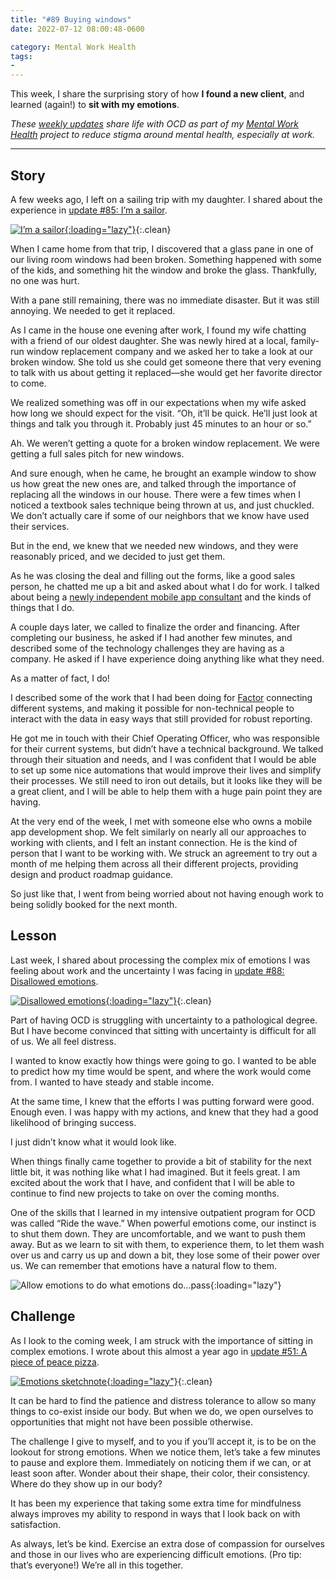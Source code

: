 ```yaml
---
title: "#89 Buying windows"
date: 2022-07-12 08:00:48-0600

category: Mental Work Health
tags:
- 
---
```


This week, I share the surprising story of how **I found a new client**, and learned (again!) to **sit with my emotions**.

_These [weekly updates](https://bennorris.com/tags/weekly-update/) share life with OCD as part of my [Mental Work Health](https://bennorris.com/mental-work-health) project to reduce stigma around mental health, especially at work._

***


## Story

A few weeks ago, I left on a sailing trip with my daughter. I shared about the experience in [update #85: I’m a sailor](https://bennorris.com/2022/06/17/im-a-sailor).

[![I’m a sailor](https://media.bennorris.com/images/mentalworkhealth/posts/i’m-a-sailor.jpg){:loading="lazy"}](https://bennorris.com/2022/06/17/im-a-sailor){:.clean}

When I came home from that trip, I discovered that a glass pane in one of our living room windows had been broken. Something happened with some of the kids, and something hit the window and broke the glass. Thankfully, no one was hurt.

With a pane still remaining, there was no immediate disaster. But it was still annoying. We needed to get it replaced.

As I came in the house one evening after work, I found my wife chatting with a friend of our oldest daughter. She was newly hired at a local, family-run window replacement company and we asked her to take a look at our broken window. She told us she could get someone there that very evening to talk with us about getting it replaced—she would get her favorite director to come.

We realized something was off in our expectations when my wife asked how long we should expect for the visit. “Oh, it’ll be quick. He’ll just look at things and talk you through it. Probably just 45 minutes to an hour or so.”

Ah. We weren’t getting a quote for a broken window replacement. We were getting a full sales pitch for new windows.

And sure enough, when he came, he brought an example window to show us how great the new ones are, and talked through the importance of replacing all the windows in our house. There were a few times when I noticed a textbook sales technique being thrown at us, and just chuckled. We don’t actually care if some of our neighbors that we know have used their services.

But in the end, we knew that we needed new windows, and they were reasonably priced, and we decided to just get them.

As he was closing the deal and filling out the forms, like a good sales person, he chatted me up a bit and asked about what I do for work. I talked about being a [newly independent mobile app consultant](https://bennorris.com/2022/06/23/open-for-business) and the kinds of things that I do.

A couple days later, we called to finalize the order and financing. After completing our business, he asked if I had another few minutes, and described some of the technology challenges they are having as a company. He asked if I have experience doing anything like what they need.

As a matter of fact, I do!

I described some of the work that I had been doing for [Factor](https://www.joinfactor.com) connecting different systems, and making it possible for non-technical people to interact with the data in easy ways that still provided for robust reporting.

He got me in touch with their Chief Operating Officer, who was responsible for their current systems, but didn’t have a technical background. We talked through their situation and needs, and I was confident that I would be able to set up some nice automations that would improve their lives and simplify their processes. We still need to iron out details, but it looks like they will be a great client, and I will be able to help them with a huge pain point they are having.

At the very end of the week, I met with someone else who owns a mobile app development shop. We felt similarly on nearly all our approaches to working with clients, and I felt an instant connection. He is the kind of person that I want to be working with. We struck an agreement to try out a month of me helping them across all their different projects, providing design and product roadmap guidance.

So just like that, I went from being worried about not having enough work to being solidly booked for the next month.


## Lesson

Last week, I shared about processing the complex mix of emotions I was feeling about work and the uncertainty I was facing in [update #88: Disallowed emotions](https://bennorris.com/2022/07/08/disallowed-emotions).

[![Disallowed emotions](https://media.bennorris.com/images/mentalworkhealth/posts/disallowed-emotions.jpg){:loading="lazy"}](https://bennorris.com/2022/07/08/disallowed-emotions){:.clean}

Part of having OCD is struggling with uncertainty to a pathological degree. But I have become convinced that sitting with uncertainty is difficult for all of us. We all feel distress.

I wanted to know exactly how things were going to go. I wanted to be able to predict how my time would be spent, and where the work would come from. I wanted to have steady and stable income.

At the same time, I knew that the efforts I was putting forward were good. Enough even. I was happy with my actions, and knew that they had a good likelihood of bringing success.

I just didn’t know what it would look like.

When things finally came together to provide a bit of stability for the next little bit, it was nothing like what I had imagined. But it feels great. I am excited about the work that I have, and confident that I will be able to continue to find new projects to take on over the coming months.

One of the skills that I learned in my intensive outpatient program for OCD was called “Ride the wave.” When powerful emotions come, our instinct is to shut them down. They are uncomfortable, and we want to push them away. But as we learn to sit with them, to experience them, to let them wash over us and carry us up and down a bit, they lose some of their power over us. We can remember that emotions have a natural flow to them.

![Allow emotions to do what emotions do…pass](https://media.bennorris.com/images/mentalworkhealth/uploads/2022/what-emotions-do.jpg){:loading="lazy"}


## Challenge

As I look to the coming week, I am struck with the importance of sitting in complex emotions. I wrote about this almost a year ago in [update #51: A piece of peace pizza](https://bennorris.com/2021/09/10/a-piece-of-peace-pizza).

[![Emotions sketchnote](https://media.bennorris.com/images/mentalworkhealth/posts/piece-of-peace-pizza.jpg){:loading="lazy"}](https://bennorris.com/2021/09/10/a-piece-of-peace-pizza){:.clean}

It can be hard to find the patience and distress tolerance to allow so many things to co-exist inside our body. But when we do, we open ourselves to opportunities that might not have been possible otherwise.

The challenge I give to myself, and to you if you’ll accept it, is to be on the lookout for strong emotions. When we notice them, let’s take a few minutes to pause and explore them. Immediately on noticing them if we can, or at least soon after. Wonder about their shape, their color, their consistency. Where do they show up in our body?

It has been my experience that taking some extra time for mindfulness always improves my ability to respond in ways that I look back on with satisfaction.

As always, let’s be kind. Exercise an extra dose of compassion for ourselves and those in our lives who are experiencing difficult emotions. (Pro tip: that’s everyone!) We’re all in this together.

